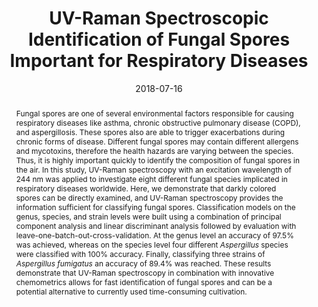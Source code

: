 ---
title: "UV-Raman Spectroscopic Identification of Fungal Spores Important for Respiratory Diseases"
authors:
- Olga Zukovskaja
- Sandra Kloss
- Matthew Blango
- Oleg Ryabchykov
- Olaf Kniemeyer
- Axel A. Brakhage
- Thomas W. Bocklitz
- Dana Cialla-May
- Karina Weber
- Jurgen Popp
#author_notes:
#- "Equal contribution"
#- "Equal contribution"
date: "2018-07-16"
doi: "https://doi.org/10.1021/acs.analchem.8b01038"

# Schedule page publish date (NOT publication's date).
publishDate: "2018-07-16"

# Publication type.
# Legend: 0 = Uncategorized; 1 = Conference paper; 2 = Journal article;
# 3 = Preprint / Working Paper; 4 = Report; 5 = Book; 6 = Book section;
# 7 = Thesis; 8 = Patent
publication_types: ["Journal article"]

# Publication name and optional abbreviated publication name.
publication: "Analytical Chemistry, (90), 15, _pp. 8912--8918_, https://doi.org/10.1021/acs.analchem.8b01038"
publication_short: ""

abstract: Fungal spores are one of several environmental factors responsible for causing respiratory diseases like asthma, chronic obstructive pulmonary disease (COPD), and aspergillosis. These spores also are able to trigger exacerbations during chronic forms of disease. Different fungal spores may contain different allergens and mycotoxins, therefore the health hazards are varying between the species. Thus, it is highly important quickly to identify the composition of fungal spores in the air. In this study, UV-Raman spectroscopy with an excitation wavelength of 244 nm was applied to investigate eight different fungal species implicated in respiratory diseases worldwide. Here, we demonstrate that darkly colored spores can be directly examined, and UV-Raman spectroscopy provides the information sufficient for classifying fungal spores. Classification models on the genus, species, and strain levels were built using a combination of principal component analysis and linear discriminant analysis followed by evaluation with leave-one-batch-out-cross-validation. At the genus level an accuracy of 97.5% was achieved, whereas on the species level four different _Aspergillus_ species were classified with 100% accuracy. Finally, classifying three strains of _Aspergillus fumigatus_ an accuracy of 89.4% was reached. These results demonstrate that UV-Raman spectroscopy in combination with innovative chemometrics allows for fast identification of fungal spores and can be a potential alternative to currently used time-consuming cultivation.

# Summary. An optional shortened abstract.
summary: 

tags:
- Source Themes
featured: false

# links:
# - name: ""
#   url: ""
url_pdf: https://doi.org/10.1021/acs.analchem.8b01038
url_code: ''
url_dataset: ''
url_poster: ''
url_project: ''
url_slides: ''
url_source: ''
url_video: ''

# Featured image
# To use, add an image named `featured.jpg/png` to your page's folder. 
#image:
#  caption: 'Image credit: [**Unsplash**](https://unsplash.com/photos/jdD8gXaTZsc)'
#  focal_point: ""
#  preview_only: false

# Associated Projects (optional).
#   Associate this publication with one or more of your projects.
#   Simply enter your project's folder or file name without extension.
#   E.g. `internal-project` references `content/project/internal-project/index.md`.
#   Otherwise, set `projects: []`.
#projects: []

# Slides (optional).
#   Associate this publication with Markdown slides.
#   Simply enter your slide deck's filename without extension.
#   E.g. `slides: "example"` references `content/slides/example/index.md`.
#   Otherwise, set `slides: ""`.
#slides: example
---